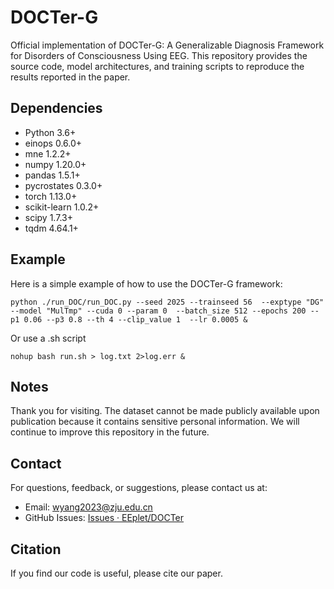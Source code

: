 # DOCTer-G
Official implementation of DOCTer-G: A Generalizable Diagnosis Framework for Disorders of Consciousness Using EEG. This repository provides the source code, model architectures, and training scripts to reproduce the results reported in the paper.

## Dependencies

- Python 3.6+
- einops 0.6.0+
- mne 1.2.2+
- numpy 1.20.0+
- pandas 1.5.1+
- pycrostates 0.3.0+
- torch 1.13.0+
- scikit-learn 1.0.2+
- scipy 1.7.3+
- tqdm 4.64.1+

## Example

Here is a simple example of how to use the DOCTer-G framework:

```shell
python ./run_DOC/run_DOC.py --seed 2025 --trainseed 56  --exptype "DG" --model "MulTmp" --cuda 0 --param 0  --batch_size 512 --epochs 200 --p1 0.06 --p3 0.8 --th 4 --clip_value 1  --lr 0.0005 &
```

Or use a .sh script

```shell
nohup bash run.sh > log.txt 2>log.err &
```

## Notes

Thank you for visiting. The dataset cannot be made publicly available upon publication because it contains sensitive personal information. We will continue to improve this repository in the future.

## Contact

For questions, feedback, or suggestions, please contact us at:

- Email: [wyang2023@zju.edu.cn](mailto:wyang2023@zju.edu.cn)
- GitHub Issues: [Issues · EEplet/DOCTer](https://github.com/EEplet/DOCTer/issues)

## Citation

If you find our code is useful, please cite our paper.